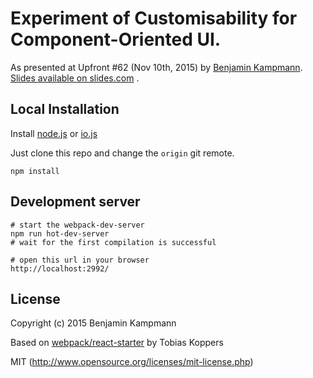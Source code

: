 # Experiment of Customisability for Component-Oriented UI.

As presented at Upfront #62 (Nov 10th, 2015) by [Benjamin Kampmann](http://www.twitter.com/SirDonQui). [Slides available on slides.com](https://slides.com/benjaminkampmann/component-oriented-ux/) .


## Local Installation

Install [node.js](https://nodejs.org) or [io.js](https://iojs.org)

Just clone this repo and change the `origin` git remote.

``` text
npm install
```

## Development server

``` text
# start the webpack-dev-server
npm run hot-dev-server
# wait for the first compilation is successful

# open this url in your browser
http://localhost:2992/
```


## License

Copyright (c) 2015 Benjamin Kampmann

Based on [webpack/react-starter](https://github.com/webpack/react-starter/) by  Tobias Koppers

MIT (http://www.opensource.org/licenses/mit-license.php)

